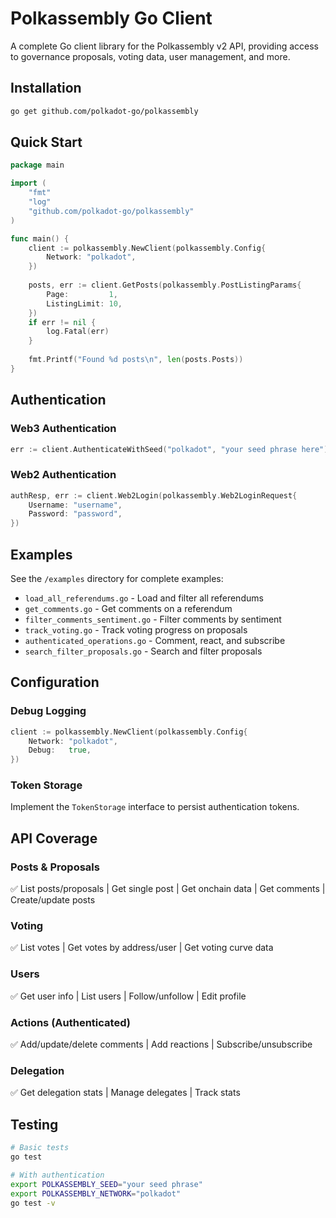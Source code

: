 # Polkassembly Go Client

A complete Go client library for the Polkassembly v2 API, providing access to governance proposals, voting data, user management, and more.

## Installation

```bash
go get github.com/polkadot-go/polkassembly
```

## Quick Start

```go
package main

import (
    "fmt"
    "log"
    "github.com/polkadot-go/polkassembly"
)

func main() {
    client := polkassembly.NewClient(polkassembly.Config{
        Network: "polkadot",
    })
    
    posts, err := client.GetPosts(polkassembly.PostListingParams{
        Page:         1,
        ListingLimit: 10,
    })
    if err != nil {
        log.Fatal(err)
    }
    
    fmt.Printf("Found %d posts\n", len(posts.Posts))
}
```

## Authentication

### Web3 Authentication
```go
err := client.AuthenticateWithSeed("polkadot", "your seed phrase here")
```

### Web2 Authentication
```go
authResp, err := client.Web2Login(polkassembly.Web2LoginRequest{
    Username: "username",
    Password: "password",
})
```

## Examples

See the `/examples` directory for complete examples:

- `load_all_referendums.go` - Load and filter all referendums
- `get_comments.go` - Get comments on a referendum  
- `filter_comments_sentiment.go` - Filter comments by sentiment
- `track_voting.go` - Track voting progress on proposals
- `authenticated_operations.go` - Comment, react, and subscribe
- `search_filter_proposals.go` - Search and filter proposals

## Configuration

### Debug Logging
```go
client := polkassembly.NewClient(polkassembly.Config{
    Network: "polkadot",
    Debug:   true,
})
```

### Token Storage
Implement the `TokenStorage` interface to persist authentication tokens.

## API Coverage

### Posts & Proposals
✅ List posts/proposals | Get single post | Get onchain data | Get comments | Create/update posts

### Voting  
✅ List votes | Get votes by address/user | Get voting curve data

### Users
✅ Get user info | List users | Follow/unfollow | Edit profile

### Actions (Authenticated)
✅ Add/update/delete comments | Add reactions | Subscribe/unsubscribe

### Delegation
✅ Get delegation stats | Manage delegates | Track stats

## Testing

```bash
# Basic tests
go test

# With authentication
export POLKASSEMBLY_SEED="your seed phrase"
export POLKASSEMBLY_NETWORK="polkadot"
go test -v
```

